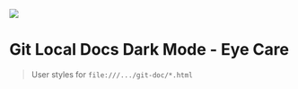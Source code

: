 ![](./screenshot.jpg)

# Git Local Docs Dark Mode - Eye Care
> User styles for `file:///.../git-doc/*.html`